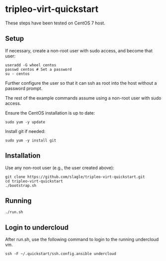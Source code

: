 # tripleo-virt-quickstart

These steps have been tested on CentOS 7 host.

Setup
-----

If necessary, create a non-root user with sudo access, and become that user:

    useradd -G wheel centos
    passwd centos # Set a password
    su - centos

Further configure the user so that it can ssh as root into the host without a
password prompt.

The rest of the example commands assume using a non-root user with sudo
access.

Ensure the CentOS installation is up to date:

    sudo yum -y update

Install git if needed:

    sudo yum -y install git

Installation
------------

Use any non-root user (e.g., the user created above):

    git clone https://github.com/slagle/tripleo-virt-quickstart.git
    cd tripleo-virt-quickstart
    ./bootstrap.sh

Running
-------
    ./run.sh

Login to undercloud
-------------------

After run.sh, use the following command to login to the running undercloud vm.

    ssh -F ~/.quickstart/ssh.config.ansible undercloud
